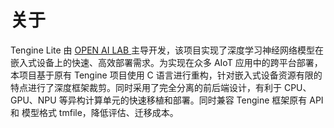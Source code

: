 # **关于**

Tengine Lite 由 [OPEN AI LAB ](http://www.openailab.com/)主导开发，该项目实现了深度学习神经网络模型在嵌入式设备上的快速、高效部署需求。为实现在众多 AIoT 应用中的跨平台部署，本项目基于原有 Tengine 项目使用 C 语言进行重构，针对嵌入式设备资源有限的特点进行了深度框架裁剪。同时采用了完全分离的前后端设计，有利于 CPU、GPU、NPU 等异构计算单元的快速移植和部署。同时兼容 Tengine 框架原有 API 和 模型格式 tmfile，降低评估、迁移成本。

